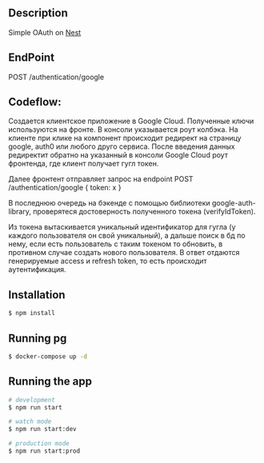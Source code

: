 ## Description

Simple OAuth on [Nest](https://github.com/nestjs/nest)

## EndPoint

POST /authentication/google

## Codeflow:

Создается клиентское приложение в Google Cloud. Полученные ключи используются на фронте. В консоли указывается роут колбэка.
На клиeнте при клике на компонент происходит редирект на страницу google, auth0 или любого друго сервиса. 
После введения данных редиректит обратно на указанный в консоли Google Cloud роут фронтенда, где клиент получает гугл токен.

Далее фронтент отправляет запрос на endpoint 
POST /authentication/google { token: x }

В последнюю очередь на бэкенде с помощью библиотеки google-auth-library, проверятеся достоверность полученного токена (verifyIdToken).

Из токена вытаскивается уникальный идентификатор для гугла (у каждого пользователя он свой уникальный), а дальше поиск в бд по нему,
если есть пользователь с таким токеном то обновить, в противном случае создать нового пользователя. 
В ответ отдаются генерируемые access и refresh token, то есть происходит аутентификация.


## Installation

```bash
$ npm install
```

## Running pg

```bash
$ docker-compose up -d
```

## Running the app

```bash
# development
$ npm run start

# watch mode
$ npm run start:dev

# production mode
$ npm run start:prod
```


